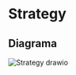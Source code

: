 # Strategy
## Diagrama
![Strategy drawio](https://github.com/user-attachments/assets/ee5aaca1-6cff-43b8-b9f6-d06e8a02e2f5)
